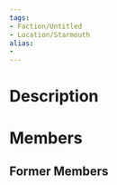 ```yaml
---
tags:
- Faction/Untitled
- Location/Starmouth
alias:
- 
---
```


# Description


# Members


## Former Members